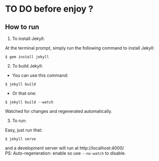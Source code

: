 # TO DO before enjoy ?

## How to run

1. To install Jekyll:  

  At the terminal prompt, simply run the following command to install Jekyll:

  ```
  $ gem install jekyll
  ```

2. To build Jekyll:  

  * You can use this command:

  ```
  $ jekyll build
  ```

  * Or that one:

  ```
  $ jekyll build --watch
  ```

  Watched for changes and regenerated automatically.

3. To run:  

  Easy, just run that:

  ```
  $ jekyll serve
  ```

  and a development server will run at http://localhost:4000/  
  PS: Auto-regeneration: enable so use `--no-watch` to disable.
